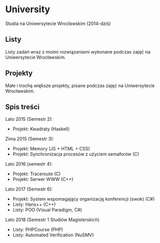 # University

Studia na Uniwersytecie Wrocławskim (2014-dziś)

## Listy

Listy zadań wraz z moimi rozwiązaniami wykonane podczas zajęć na Uniwersytecie Wrocławskim.

## Projekty

Małe i trochę większe projekty, pisane podczas zajęć na Uniwersytecie Wrocławskim.

## Spis treści

Lato 2015 (Semestr 2): 

- Projekt: Kwadraty (Haskell)

Zima 2015 (Semestr 3):

- Projekt: Memory (JS + HTML + CSS)
- Projekt: Synchronizacja procesów z użyciem semaforów (C)

Lato 2016 (semestr 4):

- Projekt: Traceroute (C)
- Projekt: Serwer WWW (C++)

Lato 2017 (Semestr 6):

- Projekt: System wspomagający organizację konferencji (swok) (C#)
- Listy: Hans++ (C++)
- Listy: POO (Visual Paradigm, C#)

Lato 2018 (Semestr 1 Studiów Magisterskich)

- Listy: PHPCourse (PHP)
- Listy: Automated Verification (NuSMV)

